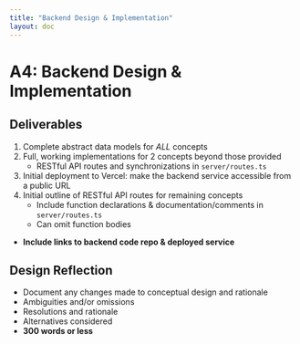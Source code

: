```yaml
---
title: "Backend Design & Implementation"
layout: doc
---
```


# A4: Backend Design & Implementation

## Deliverables
1. Complete abstract data models for *ALL* concepts
2. Full, working implementations for 2 concepts beyond those provided 
   - RESTful API routes and synchronizations in ```server/routes.ts ```
3. Initial deployment to Vercel: make the backend service accessible from a public URL
4. Initial outline of RESTful API routes for remaining concepts 
   - Include function declarations & documentation/comments in ```server/routes.ts ```
   - Can omit function bodies
- **Include links to backend code repo & deployed service**

## Design Reflection
- Document any changes made to conceptual design and rationale
- Ambiguities and/or omissions
- Resolutions and rationale
- Alternatives considered
- **300 words or less**
